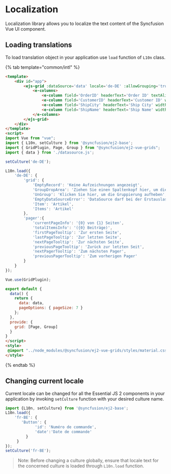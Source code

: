 # Localization

Localization library allows you to localize the text content of the Syncfusion Vue UI component.

## Loading translations

To load translation object in your application use `load` function of `L10n` class.

{% tab template="common/intl" %}

```html
<template>
    <div id="app">
        <ejs-grid :dataSource='data' locale='de-DE' :allowGrouping='true' :allowPaging='true' :pageSettings='pageOptions' height='220px'>
            <e-columns>
                <e-column field='OrderID' headerText='Order ID' textAlign='Right' width=120></e-column>
                <e-column field='CustomerID' headerText='Customer ID' width=150></e-column>
                <e-column field='ShipCity' headerText='Ship City' width=150></e-column>
                <e-column field='ShipName' headerText='Ship Name' width=150></e-column>
            </e-columns>
        </ejs-grid>
    </div>
</template>
<script>
import Vue from "vue";
import { L10n, setCulture } from '@syncfusion/ej2-base';
import { GridPlugin, Page, Group } from "@syncfusion/ej2-vue-grids";
import { data } from './datasource.js';

setCulture('de-DE');

L10n.load({
    'de-DE': {
        'grid': {
            'EmptyRecord': 'Keine Aufzeichnungen angezeigt',
            'GroupDropArea': 'Ziehen Sie einen Spaltenkopf hier, um die Gruppe ihre Spalte',
            'UnGroup': 'Klicken Sie hier, um die Gruppierung aufheben',
            'EmptyDataSourceError': 'DataSource darf bei der Erstauslastung nicht leer sein, da Spalten aus der dataSource im AutoGenerate Spaltenraster',
            'Item': 'Artikel',
            'Items': 'Artikel'
        },
        'pager':{
            'currentPageInfo': '{0} von {1} Seiten',
            'totalItemsInfo': '({0} Beiträge)',
            'firstPageTooltip': 'Zur ersten Seite',
            'lastPageTooltip': 'Zur letzten Seite',
            'nextPageTooltip': 'Zur nächsten Seite',
            'previousPageTooltip': 'Zurück zur letzten Seit',
            'nextPagerTooltip': 'Zum nächsten Pager',
            'previousPagerTooltip': 'Zum vorherigen Pager'
        }
    }
});

Vue.use(GridPlugin);

export default {
  data() {
    return {
      data: data,
      pageOptions: { pageSize: 7 }
    };
  },
  provide: {
    grid: [Page, Group]
  }
}
</script>
<style>
 @import "../node_modules/@syncfusion/ej2-vue-grids/styles/material.css";
</style>

```

{% endtab %}


## Changing current locale

Current locale can be changed for all the Essential JS 2 components in your application by invoking
 `setCulture` function with your desired culture name.

```typescript
import {L10n, setCulture} from '@syncfusion/ej2-base';
L10n.load({
    'fr-BE': {
       'Button': {
             'id': 'Numéro de commande',
             'date':'Date de commande'
         }
     }
});
setCulture('fr-BE');
```

>Note: Before changing a culture globally, ensure that locale text for the concerned culture is loaded through `L10n.load` function.
